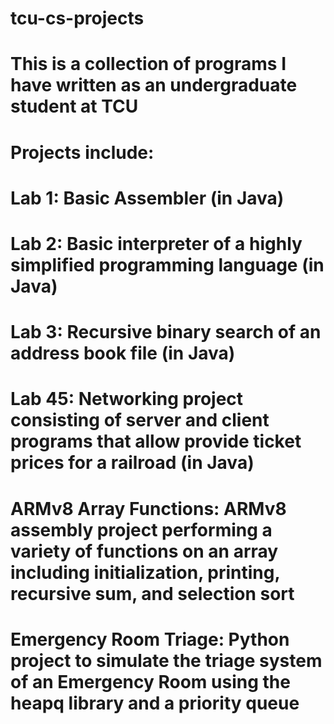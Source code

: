 # tcu-cs-projects

# This is a collection of programs I have written as an undergraduate student at TCU

# Projects include:
#  Lab 1: Basic Assembler (in Java)
#  Lab 2: Basic interpreter of a highly simplified programming language (in Java)
#  Lab 3: Recursive binary search of an address book file (in Java)
#  Lab 45: Networking project consisting of server and client programs that allow provide ticket prices for a railroad (in Java)
#  ARMv8 Array Functions: ARMv8 assembly project performing a variety of functions on an array including initialization, printing, recursive sum, and selection sort
#  Emergency Room Triage: Python project to simulate the triage system of an Emergency Room using the heapq library and a priority queue
